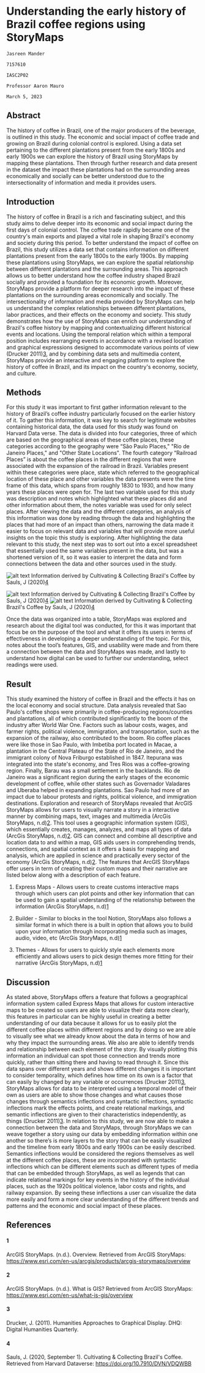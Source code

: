 # Understanding the early history of Brazil coffee regions using StoryMaps 
    Jasreen Mander

    7157610

    IASC2P02

    Professor Aaron Mauro

    March 5, 2023



## Abstract
The history of coffee in Brazil, one of the major producers of the beverage, is outlined in this study. The economic and social impact of coffee trade and growing on Brazil during colonial control is explored. Using a data set pertaining to the different plantations present from the early 1800s and early 1900s we can explore the history of Brazil using StoryMaps by mapping these plantations. Then through further research and data present in the dataset the impact these plantations had on the surrounding areas economically and socially can be better understood due to the intersectionality of information and media it provides users.  

## Introduction
The history of coffee in Brazil is a rich and fascinating subject, and this study aims to delve deeper into its economic and social impact during the first days of colonial control. The coffee trade rapidly became one of the country's main exports and played a vital role in shaping Brazil's economy and society during this period. To better understand the impact of coffee on Brazil, this study utilizes a data set that contains information on different plantations present from the early 1800s to the early 1900s. By mapping these plantations using StoryMaps, we can explore the spatial relationship between different plantations and the surrounding areas. This approach allows us to better understand how the coffee industry shaped Brazil socially and provided a foundation for its economic growth. Moreover, StoryMaps provide a platform for deeper research into the impact of these plantations on the surrounding areas economically and socially. The intersectionality of information and media provided by StoryMaps can help us understand the complex relationships between different plantations, labor practices, and their effects on the economy and society. This study demonstrates how the use of StoryMaps can enrich our understanding of Brazil's coffee history by mapping and contextualizing different historical events and locations. Using the temporal relation which within a temporal position includes rearranging events in accordance with a revised location and graphical expressions designed to accommodate various points of view (Drucker 2011)[3](#3), and by combining data sets and multimedia content, StoryMaps provide an interactive and engaging platform to explore the history of coffee in Brazil, and its impact on the country's economy, society, and culture.

## Methods
For this study it was important to first gather information relevant to the history of Brazil’s coffee industry particularly focused on the earlier history of it. To gather this information, it was key to search for legitimate websites containing historical data, the data used for this study was found on Harvard Data verse. The data is divided into four categories, three of which are based on the geographical areas of these coffee places, these categories according to the geography were “São Paulo Places," "Rio de Janeiro Places," and "Other State Locations". The fourth category “Railroad Places” is about the coffee places in the different regions that were associated with the expansion of the railroad in Brazil. Variables present within these categories were place, state which referred to the geographical location of these place and other variables the data presents were the time frame of this data, which spans from roughly 1830 to 1930, and how many years these places were open for. The last two variable used for this study was description and notes which highlighted what these places did and other information about them, the notes variable was used for only select places. After viewing the data and the different categories, an analysis of this information was done by reading through the data and highlighting the places that had more of an impact than others, narrowing the data made it easier to focus on relevant data and variables that will provide more useful insights on the topic this study is exploring. After highlighting the data relevant to this study, the next step was to sort out into a excel spreadsheet that essentially used the same variables present in the data, but was a shortened version of it, so it was easier to interpret the data and form connections between the data and other sources used in the study. 

![alt text](https://i.postimg.cc/HxtzsV0r/Screenshot-2023-03-04-at-7-01-41-PM.png)
Information derived by Cultivating & Collecting Brazil's Coffee by Sauls, J (2020)[4](#4)

![alt text](https://i.postimg.cc/L5CVLwbR/Screenshot-2023-03-04-at-7-01-59-PM.png)
Information derived by Cultivating & Collecting Brazil's Coffee by Sauls, J (2020)[4](#4)
![alt text](https://i.postimg.cc/66Yck45S/Screenshot-2023-03-04-at-7-02-20-PM.png)
Information derived by Cultivating & Collecting Brazil's Coffee by Sauls, J (2020)[4](#4)

Once the data was organized into a table, StoryMaps was explored and research about the digital tool was conducted, for this it was important that focus be on the purpose of the tool and what it offers its users in terms of effectiveness in developing a deeper understanding of the topic. For this, notes about the tool’s features, GIS, and usability were made and from there a connection between the data and StoryMaps was made, and lastly to understand how digital can be used to further our understanding, select readings were used.  


## Result
This study examined the history of coffee in Brazil and the effects it has on the local economy and social structure. Data analysis revealed that Sao Paulo's coffee shops were primarily in coffee-producing regions/counties and plantations, all of which contributed significantly to the boom of the industry after World War One. Factors such as labour costs, wages, and farmer rights, political violence, immigration, and transportation, such as the expansion of the railway, also contributed to the boom. Rio coffee places were like those in Sao Paulo, with Imbetiba port located in Macae, a plantation in the Central Plateau of the State of Rio de Janeiro, and the immigrant colony of Nova Friburgo established in 1847. Itepurana was integrated into the state's economy, and Tres Rios was a coffee-growing region. Finally, Barau was a small settlement in the backlands. Rio de Janeiro was a significant region during the early stages of the economic development of coffee, while other states such as Governador Valadares and Uberaba helped in expanding plantations. Sao Paulo had more of an impact due to labour protests and rights, political violence, and immigration destinations. Exploration and research of StoryMaps revealed that ArcGIS StoryMaps allows for users to visually narrate a story in a interactive manner by combining maps, text, images and multimedia (ArcGis StoryMaps, n.d)[2](#2).  This tool uses a geographic information system (GIS), which essentially creates, manages, analyzes, and maps all types of data (ArcGis StoryMaps, n.d)[2](#2). GIS can connect and combine all descriptive and location data to and within a map, GIS aids users in comprehending trends, connections, and spatial context as it offers a basis for mapping and analysis, which are applied in science and practically every sector of the economy (ArcGis StoryMaps, n.d)[2](#2). The features that ArcGIS StoryMaps offer users in term of creating their custom maps and their narrative are listed below along with  a description of each feature. 

 1. Express Maps    -   Allows users to create customs interactive maps through which users can plot points and other key information that can be used to gain a spatial understanding of the relationship between the information (ArcGis StoryMaps, n.d)[1](#1)

 2. Builder -   Similar to blocks in the tool Notion, StoryMaps also follows a similar format in which there is a built in option that allows you to build upon your information through incorporating media such as images, audio, video, etc (ArcGis StoryMaps, n.d)[1](#1)

 3. Themes  -   Allows for users to quickly style each elements more efficiently and allows users to pick design themes more fitting for their narrative (ArcGis StoryMaps, n.d)[1](#1)

## Discussion 
As stated above, StoryMaps offers a feature that follows a geographical information system called Express Maps that allows for custom interactive maps to be created so users are able to visualize their data more clearly, this features in particular can be highly useful in creating a better understanding of our data because it allows for us to easily plot the different coffee places within different regions and by doing so we are able to visually see what we already know about the data in terms of how and why they impact the surrounding areas. We also are able to identify trends and relationship between each element of the story.  By visually plotting this information an individual can spot those connection and trends more quickly, rather than sitting there and having to read through it. Since this data spans over different years and shows different changes it is important to consider temporality, which defines how time on its own is a factor that can easily by changed by any variable or occurrences (Drucker 2011)[3](#3), StoryMaps allows for data to be interpreted using a temporal model of their own as users are able to show those changes and what causes those changes through semantics inflections and syntactic inflections, syntactic inflections mark the effects points, and create relational markings, and semantic inflections are given to their characteristics independently, as things (Drucker 2011)[3](#3). In relation to this study, we are now able to make a connection between the data and StoryMaps, through StoryMaps we can weave together a story using our data by embedding information within one another so there’s is more layers to the story that can be easily visualized and the timeline from early 1800s and early 1900s can be easily described. Semantics inflections would be considered the regions themselves as well at the different coffee places, these are incorporated with syntactic inflections which can be different elements such as different types of media that can be embedded through StoryMaps, as well as legends that can indicate relational markings for key events in the history of the individual places, such as the 1920s political violence, labor costs and rights, and railway expansion. By seeing these inflections a user can visualize the data more easily and form a more clear understanding of the different trends and patterns and the economic and social impact of these places. 


## References
#### 1
ArcGIS StoryMaps. (n.d.). Overview. Retrieved from ArcGIS StoryMaps: https://www.esri.com/en-us/arcgis/products/arcgis-storymaps/overview

#### 2
ArcGIS StoryMaps. (n.d.). What is GIS? Retrieved from ArcGIS StoryMaps: https://www.esri.com/en-us/what-is-gis/overview

#### 3
Drucker, J. (2011). Humanities Approaches to Graphical Display. DHQ: Digital Humanities Quarterly.

#### 4
Sauls, J. (2020, September 1). Cultivating & Collecting Brazil's Coffee. Retrieved from Harvard Dataverse: https://doi.org/10.7910/DVN/VDQWBB


